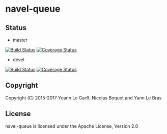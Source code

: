 navel-queue
===========

Status
------

- master

[![Build Status](https://travis-ci.org/Navel-IT/navel-queue.svg?branch=master)](https://travis-ci.org/Navel-IT/navel-queue?branch=master)
[![Coverage Status](https://coveralls.io/repos/github/Navel-IT/navel-queue/badge.svg?branch=master)](https://coveralls.io/github/Navel-IT/navel-queue?branch=master)

- devel

[![Build Status](https://travis-ci.org/Navel-IT/navel-queue.svg?branch=devel)](https://travis-ci.org/Navel-IT/navel-queue?branch=devel)
[![Coverage Status](https://coveralls.io/repos/github/Navel-IT/navel-queue/badge.svg?branch=devel)](https://coveralls.io/github/Navel-IT/navel-queue?branch=devel)

Copyright
---------

Copyright (C) 2015-2017 Yoann Le Garff, Nicolas Boquet and Yann Le Bras

License
-------

navel-queue is licensed under the Apache License, Version 2.0
